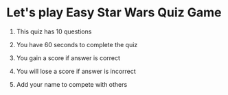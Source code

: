 # Let's play Easy Star Wars Quiz Game

1. This quiz has 10 questions

2. You have 60 seconds to complete the quiz

3. You gain a score if answer is correct 

4. You will lose a score if answer is incorrect 

5. Add your name to compete with others 